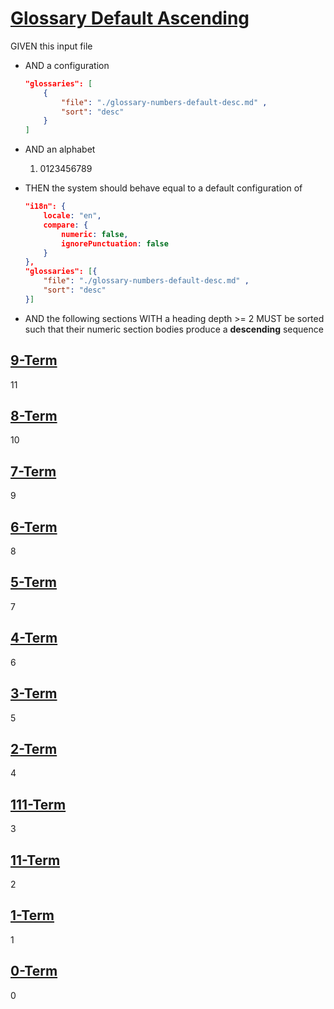 # [Glossary Default Ascending](#glossary-default-ascending)

GIVEN this input file

-   AND a configuration

    ```json
    "glossaries": [
        {
            "file": "./glossary-numbers-default-desc.md" ,
            "sort": "desc"
        }
    ]
    ```

-   AND an alphabet
    1.  0123456789

-   THEN the system should behave equal to a default configuration of

    ```json
    "i18n": {
        locale: "en",
        compare: {
            numeric: false,
            ignorePunctuation: false
        }
    },
    "glossaries": [{
        "file": "./glossary-numbers-default-desc.md" ,
        "sort": "desc"
    }]
    ```

-   AND the following sections WITH a heading depth >= 2 MUST be sorted such that their numeric section bodies produce a **descending** sequence

## [9-Term](#9-term)

11

## [8-Term](#8-term)

10

## [7-Term](#7-term)

9

## [6-Term](#6-term)

8

## [5-Term](#5-term)

7

## [4-Term](#4-term)

6

## [3-Term](#3-term)

5

## [2-Term](#2-term)

4

## [111-Term](#111-term)

3

## [11-Term](#11-term)

2

## [1-Term](#1-term)

1

## [0-Term](#0-term)

0
